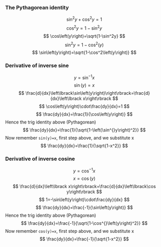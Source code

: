 ### The Pythagorean identity
  
$$ \sin^2y+\cos^2y=1 $$
$$ \cos^2y=1-\sin^2y $$
$$ \cos\left(y\right)=\sqrt{1-\sin^2y} $$
$$ \sin^2y=1-\cos^2\left(y\right) $$
$$ \sin\left(y\right)=\sqrt{1-\cos^2\left(y\right)} $$


### Derivative of inverse sine

$$ y=\sin^{-1}x $$
$$ \sin\left(y\right)=x $$
$$ \frac{d}{dx}\left\lbrack\sin\left(y\right)\right\rbrack=\frac{d}{dx}\left\lbrack x\right\rbrack $$
$$ \cos\left(y\right)\cdot\frac{dy}{dx}=1 $$
$$ \frac{dy}{dx}=\frac{1}{\cos\left(y\right)} $$
Hence the trig identity above (Pythagorean)
$$ \frac{dy}{dx}=\frac{1}{\sqrt{1-\left(\sin^{}y\right)^2}} $$
Now remember `sin(y)=x`, first step above, and we substitute x
$$ \frac{dy}{dx}=\frac{1}{\sqrt{1-x^2}} $$



### Derivative of inverse cosine
$$ y=\cos^{-1}x $$
$$ x=\cos\left(y\right) $$
$$ \frac{d}{dx}\left\lbrack x\right\rbrack=\frac{d}{dx}\left\lbrack\cos y\right\rbrack $$
$$ 1=-\sin\left(y\right)\cdot\frac{dy}{dx} $$
$$ \frac{dy}{dx}=\frac{-1}{\sin\left(y\right)} $$
Hence the trig identity above (Pythagorean)
$$ \frac{dy}{dx}=\frac{-1}{\sqrt{1-\cos^{}\left(y\right)^2}} $$
Now remember `cos(y)=x`, first step above, and we substitute x
$$ \frac{dy}{dx}=\frac{-1}{\sqrt{1-x^2}} $$